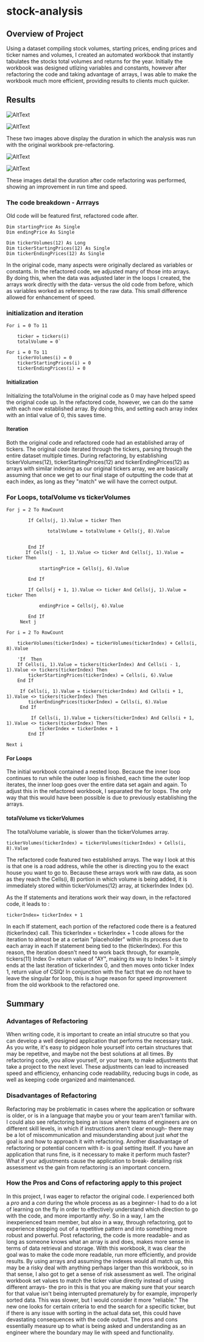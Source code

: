 # stock-analysis

## Overview of Project
Using a dataset compiling stock volumes, starting prices, ending prices and ticker names and volumes, I created an automated workbook that instantly tabulates the stocks total volumes and returns for the year. Initially the workbook was designed utlizing variables and constants, however after refactoring the code and taking advantage of arrays, I was able to make the workbook much more efficient, providing results to clients much quicker.  

## Results
![AltText](./Green_Stocks2017.PNG)

![AltText](./Green_Stocks2018.PNG)

These two images above display the duration in which the analysis was run with the original workbook pre-refactoring.

![AltText](./Resources/VBA_Challenge_2017.png)

![AltText](./Resources/VBA_Challenge_2018.PNG)

These images detail the duration after code refactoring was performed, showing an improvement in run time and speed.
### The code breakdown - Arrrays
Old code will be featured first, refactored code after.

~~~
Dim startingPrice As Single
Dim endingPrice As Single

Dim tickerVolumes(12) As Long
Dim tickerStartingPrices(12) As Single
Dim tickerEndingPrices(12) As Single
~~~

In the original code, many aspects were originally declared as variables or constants. In the refactored code, we adjusted many of those into arrays. By doing this, when the data was adjusted later in the loops I created, the arrays work directly with the data- versus the old code from before, which as variables worked as references to the raw data. This small difference allowed for enhancement of speed.
###  initialization and iteration
~~~
For i = 0 To 11

    ticker = tickers(i)
    totalVolume = 0`

For i = 0 To 11
    tickerVolumes(i) = 0
    tickerStartingPrices(i) = 0
    tickerEndingPrices(i) = 0
~~~

#### Initialization
Initializing the totalVolume in the original code as 0 may have helped speed the original code up. In the refactored code, however, we can do the same with each now established array. By doing this, and setting each array index with an intial value of 0, this saves time. 
#### Iteration
Both the original code and refactored code had an established array of tickers. The original code iterated through the tickers, parsing through the entire dataset multiple times. During refactoring, by establishing tickerVolumes(12), tickerStartingPrices(12) and tickerEndingPrices(12) as arrays with similar indexing as our original tickers array, we are basically assuming that once we get to our final stage of outputting the code that at each index, as long as they "match" we will have the correct output. 

### For Loops, totalVolume vs tickerVolumes
~~~
For j = 2 To RowCount
    
        If Cells(j, 1).Value = ticker Then

               totalVolume = totalVolume + Cells(j, 8).Value

     
        End If
       If Cells(j - 1, 1).Value <> ticker And Cells(j, 1).Value = ticker Then

            startingPrice = Cells(j, 6).Value
            
        End If
        
        If Cells(j + 1, 1).Value <> ticker And Cells(j, 1).Value = ticker Then

            endingPrice = Cells(j, 6).Value
            
        End If
     Next j

For i = 2 To RowCount
    
    tickerVolumes(tickerIndex) = tickerVolumes(tickerIndex) + Cells(i, 8).Value
    
    'If  Then
    If Cells(i, 1).Value = tickers(tickerIndex) And Cells(i - 1, 1).Value <> tickers(tickerIndex) Then
        tickerStartingPrices(tickerIndex) = Cells(i, 6).Value
    End If
    
     If Cells(i, 1).Value = tickers(tickerIndex) And Cells(i + 1, 1).Value <> tickers(tickerIndex) Then
        tickerEndingPrices(tickerIndex) = Cells(i, 6).Value
     End If

         If Cells(i, 1).Value = tickers(tickerIndex) And Cells(i + 1, 1).Value <> tickers(tickerIndex) Then
            tickerIndex = tickerIndex + 1
        End If

Next i
~~~

#### For Loops
The initial workbook contained a nested loop. Because the inner loop continues to run while the outer loop is finished, each time the outer loop iterates, the inner loop goes over the entire data set again and again. To adjust this in the refactored workbook, I separated the for loops. The only way that this would have been possible is due to previously establishing the arrays.

#### totalVolume vs tickerVolumes

The totalVolume variable, is slower than the tickerVolumes array.

~~~
tickerVolumes(tickerIndex) = tickerVolumes(tickerIndex) + Cells(i, 8).Value
~~~

The refactored code featured two established arrays. The way I look at this is that one is a road address, while the other is directing you to the exact house you want to go to. Because these arrays work with raw data, as soon as they reach the Cells(i, 8) portion in which volume is being added, it is immediately stored within tickerVolumes(12) array, at tickerIndex Index (x). 

As the If statements and iterations work their way down, in the refactored code, it leads to :

~~~
tickerIndex= tickerIndex + 1 
~~~

In each If statement, each portion of the refactored code there is a featured (tickerIndex) call. This tickerIndex = tickerIndex + 1 code allows for the iteration to almost be at a certain "placeholder" within its process due to each array in each If statement being tied to the (tickerIndex). For this reason, the iteration doesn't need to work back through, for example, tickers(11) Index 0= return value of "AY", making its way to Index 1- it simply ends at the last iteration of tickerIndex 0, and then moves onto ticker Index 1, return value of CSIQ! In conjunction with the fact that we do not have to leave the singular for loop, this is a huge reason for speed improvement from the old workbook to the refactored one.

## Summary
### Advantages of Refactoring
When writing code, it is important to create an intial strucutre so that you can develop a well designed application that performs the necessary task. As you write, it's easy to pidgeon hole yourself into certain structures that may be repetitve, and maybe not the best solutions at all times. By refactoring code, you allow yourself, or your team, to make adjustments that take a project to the next level. These adjustments can lead to increased speed and efficiency, enhancing code readability, reducing bugs in code, as well as keeping code organized and maintenanced.

### Disadvantages of Refactoring
Refactoring may be problematic in cases where the application or software is older, or is in a language that maybe you or your team aren't familiar with. I could also see refactoring being an issue where teams of engineers are on different skill levels, in which if instructions aren't clear enough- there may be a lot of miscommunication and misunderstanding about just *what* the goal is and how to approach it with refactoring. Another disadvantage of refactoring or potential concern with it- is goal setting itself. If you have an application that runs fine, is it necessary to make it perform much faster? What if your adjustments cause the application to break- detailing risk assessment vs the gain from refactoring is an important concern.

### How the Pros and Cons of refactoring apply to this project

In this project, I was eager to refactor the original code. I experienced both a *pro* and a *con* during the whole process as as a beginner- I had to do a lot of learning on the fly in order to effectively understand which direction to go with the code, and more importantly *why*. So in a way, I am the inexperienced team member, but also in a way, through refactoring, got to experience stepping out of a repetitive pattern and into something more robust and powerful. Post refactoring, the code is more readable- and as long as someone knows what an array is and does, makes more sense in terms of data retrieval and storage. With this workbook, it was clear the goal was to make the code more readable, run more efficiently, and provide results. By using arrays and assuming the indexes would all match up, this may be a risky deal with anything perhaps larger than this workbook, so in that sense, I also got to get a sense of risk assessment as well. The original workbook set values to match the ticker value directly instead of using different arrays- the pro in this is that you are making sure that your search for that value isn't being interrupted prematurely by for example, improperly sorted data. This was slower, but I would consider it more "reliable." The new one looks for certain criteria to end the search for a specific ticker, but if there is any issue with sorting in the actual data set, this could have devastating consequences with the code output. The pros and cons essentially measure up to what is being asked and understanding as an engineer where the boundary may lie with speed and functionality.

